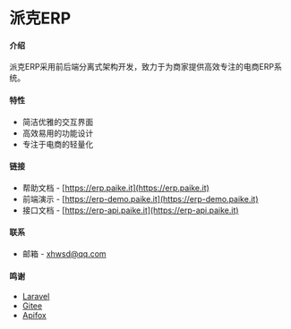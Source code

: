 # 派克ERP

#### 介绍
派克ERP采用前后端分离式架构开发，致力于为商家提供高效专注的电商ERP系统。


#### 特性
- 简洁优雅的交互界面
- 高效易用的功能设计
- 专注于电商的轻量化


#### 链接
- 帮助文档 - [https://erp.paike.it](https://erp.paike.it)
- 前端演示 - [https://erp-demo.paike.it](https://erp-demo.paike.it)
- 接口文档 - [https://erp-api.paike.it](https://erp-api.paike.it)


#### 联系
- 邮箱 - [xhwsd@qq.com](http://dwz.wsd.cx/wsd-yx)


#### 鸣谢
- [Laravel](https://laravel.com)
- [Gitee](https://gitee.com)
- [Apifox](https://apifox.com)
